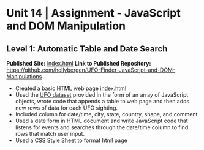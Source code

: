 # Unit 14 | Assignment - JavaScript and DOM Manipulation #


## Level 1: Automatic Table and Date Search ##

**Published Site:** [index.html](https://hollybergen.github.io/UFO-Finder-JavaScript-and-DOM-Manipulations/)
**Link to Published Repository:** https://github.com/hollybergen/UFO-Finder-JavaScript-and-DOM-Manipulations


* Created a basic HTML web page [index.html](https://github.com/hollybergen/UFO-Finder-JavaScript-and-DOM-Manipulations/blob/master/index.html)
* Used the [UFO dataset](https://github.com/hollybergen/UFO-Finder-JavaScript-and-DOM-Manipulations/blob/master/static/js/data.js) provided in the form of an array of JavaScript objects, wrote code that appends a table to web page and then adds new rows of data for each UFO sighting.
* Included column for date/time, city, state, country, shape, and comment 
* Used a date form in HTML document and write JavaScript code that listens for events and searches through the date/time column to find rows that match user input.
* Used a [CSS Style Sheet](https://github.com/hollybergen/UFO-Finder-JavaScript-and-DOM-Manipulations/blob/master/static/css/style.css) to format html page


